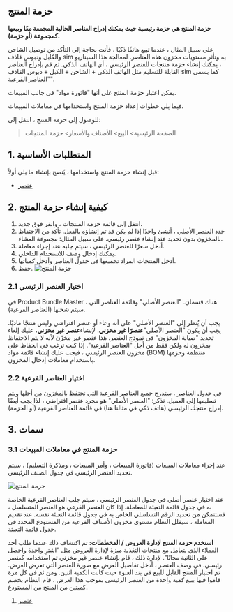 ## حزمة المنتج

**حزمة المنتج هي حزمة رئيسية حيث يمكنك إدراج العناصر الحالية المجمعة معًا وبيعها كمجموعة (أو حزمة).**

على سبيل المثال ، عندما تبيع هاتفًا ذكيًا ، فأنت بحاجة إلى التأكد من توصيل الشاحن والكابل ودبوس قاذف sim به وتأثر مستويات مخزون هذه العناصر. لمعالجة هذا السيناريو ، يمكنك إنشاء حزمة منتجات للعنصر الرئيسي ، أي الهاتف الذكي. ثم قم بإدراج العناصر القابلة للتسليم مثل الهاتف الذكي + الشاحن + الكبل + دبوس القاذف sim كما يسمى "العناصر الفرعية".

يمكن اعتبار حزمة المنتج على أنها "فاتورة مواد" في جانب المبيعات.

فيما يلي خطوات إعداد حزمة المنتج واستخدامها في معاملات المبيعات.

للوصول إلى حزمة المنتج ، انتقل إلى:

> الصفحة الرئيسية> البيع> الأصناف والأسعار> حزمة المنتجات

## 1. المتطلبات الأساسية

قبل إنشاء حزمة المنتج واستخدامها ، يُنصح بإنشاء ما يلي أولاً:

* [عنصر](https://docs.erpnext.com/docs/v13/user/manual/en/stock/item)

## 2. كيفية إنشاء حزمة المنتج

1. انتقل إلى قائمة حزمة المنتجات ، وانقر فوق جديد.
2. حدد العنصر الأصلي ، أنشئ واحدًا إذا لم يكن قد تم إنشاؤه بالفعل. تأكد من الاحتفاظ بالمخزون بدون تحديد عند إنشاء عنصر رئيسي. على سبيل المثال: مجموعة العشاء.
3. أدخل سعرًا للعنصر الرئيسي ، سيتم جلبه عند إجراء معاملة.
4. يمكنك إدخال وصف للاستخدام الداخلي.
5. أدخل المنتجات المراد تجميعها في جدول العناصر وأدخل كمياتها.
6. حفظ. ![حزمة المنتج](https://docs.erpnext.com/files/product-bundle.png)

### 2.1 اختيار العنصر الرئيسي

في Product Bundle Master ، هناك قسمان. "العنصر الأصلي" وقائمة العناصر التي سيتم شحنها (العناصر الفرعية).

يجب أن يُنظر إلى "العنصر الأصلي" على أنه وعاء أو عنصر افتراضي وليس منتجًا ماديًا. يجب أن يكون "العنصر الأصلي"**عنصرًا غير مخزني**. لإنشاء**عنصر غير مخزني**، عليك إلغاء تحديد "صيانة المخزون" في نموذج العنصر. هذا عنصر غير مخزّن لأنه لا يتم الاحتفاظ بمخزون له ولكن فقط من أجل "العناصر الفرعية". إذا كنت ترغب في الحفاظ على مخزون العنصر الرئيسي ، فيجب عليك إنشاء قائمة مواد (BOM) منتظمة وحزمها باستخدام معاملات إدخال المخزون.

### 2.2 اختيار العناصر الفرعية

في جدول العناصر ، ستدرج جميع العناصر الفرعية التي نحتفظ بالمخزون من أجلها ويتم تسليمها إلى العميل. تذكر: "العنصر الأصلي" هو مجرد عنصر افتراضي ، لذا يجب أيضًا إدراج منتجك الرئيسي (هاتف ذكي في مثالنا هنا) في قائمة العناصر الفرعية (أو الحزمة).

## 3. سمات

### 3.1 حزمة المنتج في معاملات المبيعات

عند إجراء معاملات المبيعات (فاتورة المبيعات ، وأمر المبيعات ، ومذكرة التسليم) ، سيتم تحديد العنصر الرئيسي في جدول الصنف الرئيسي.

![حزمة المنتج](https://docs.erpnext.com/files/product-bundle.gif)

عند اختيار عنصر أصلي في جدول العنصر الرئيسي ، سيتم جلب العناصر الفرعية الخاصة به في جدول قائمة التعبئة للمعاملة. إذا كان العنصر الفرعي هو العنصر المتسلسل ، فستتمكن من تحديد الرقم التسلسلي الخاص به في جدول قائمة التعبئة نفسه. عند تقديم المعاملة ، سيقلل النظام مستوى مخزون الأصناف الفرعية من المستودع المحدد في جدول قائمة التعبئة.

**استخدم حزمة المنتج لإدارة العروض / المخططات:**
تم اكتشاف ذلك عندما طلب أحد العملاء الذي يتعامل مع منتجات التغذية ميزة لإدارة العروض مثل "اشترِ واحدة واحصل على الثانية مجانًا". لإدارة ذلك ، قام بإنشاء عنصر غير مخزني تم استخدامه كعنصر رئيسي. في وصف العنصر ، أدخل تفاصيل العرض مع صورة العنصر التي تعرض العرض. تم اختيار المنتج القابل للبيع في بند العبوة حيث كانت الكمية اثنين. ومن ثم في كل مرة قاموا فيها ببيع كمية واحدة من العنصر الرئيسي بموجب هذا العرض ، قام النظام بخصم كميتين من المنتج من المستودع.

1. [عنصر](https://docs.erpnext.com/docs/v13/user/manual/en/stock/item)
